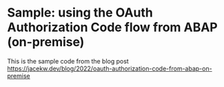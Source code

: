 # Sample: using the OAuth Authorization Code flow from ABAP (on-premise)

This is the sample code from the blog post https://jacekw.dev/blog/2022/oauth-authorization-code-from-abap-on-premise
